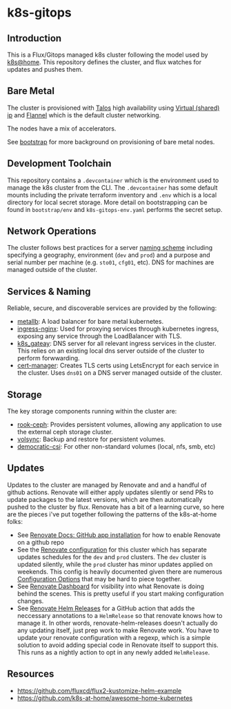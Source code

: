 # k8s-gitops

## Introduction

This is a Flux/Gitops managed k8s cluster following the model used by [k8s@home](https://github.com/k8s-at-home). This repository defines the cluster, and flux watches for updates and pushes them.

## Bare Metal

The cluster is provisioned with [Talos](https://www.talos.dev/) high availability using [Virtual (shared) ip](https://www.talos.dev/v1.8/talos-guides/network/vip/) and [Flannel](https://github.com/flannel-io/flannel)
which is the default cluster networking.

The nodes have a mix of accelerators.

See [bootstrap](/bootstrap/talos/) for more background on provisioning of bare
metal nodes.

## Development Toolchain

This repository contains a `.devcontainer` which is the environment used to manage the k8s cluster
from the CLI. The `.devcontainer` has some default mounts including the private terraform
inventory and `.env` which is a local directory for local secret storage. More detail on
bootstrapping can be found in `bootstrap/env` and `k8s-gitops-env.yaml` performs the secret setup.

## Network Operations

The cluster follows best practices for a server [naming scheme](https://mnx.io/blog/a-proper-server-naming-scheme/)
including specifying a geography, environment (`dev` and `prod`) and a purpose
and serial number per machine (e.g. `sto01`, `cfg01`, etc). DNS for machines are
managed outside of the cluster.

## Services & Naming

Reliable, secure, and discoverable services are provided by the following:
  - [metallb](https://metallb.universe.tf/): A load balancer for bare metal kubernetes.
  - [ingress-nginx](https://github.com/kubernetes/ingress-nginx): Used for proxying services through kubernetes ingress, exposing any service through the LoadBalancer with TLS.
  - [k8s_gateay](https://github.com/ori-edge/k8s_gateway): DNS server for all relevant ingress services in the cluster. This relies on an existing local dns server outside of the cluster to perform forwwarding.
  - [cert-manager](https://cert-manager.io/docs/): Creates TLS certs using LetsEncrypt for each service in the cluster. Uses `dns01` on a DNS server managed outside of the cluster.

## Storage

The key storage components running within the cluster are:

  - [rook-ceph](https://rook.io/): Provides persistent volumes, allowing any application to use the external ceph storage cluster.
  - [volsync](https://volsync.readthedocs.io/en/stable/): Backup and restore for persistent volumes.
  - [democratic-csi](https://github.com/democratic-csi/democratic-csi): For other non-standard
  volumes (local, nfs, smb, etc)

## Updates

Updates to the cluster are managed by Renovate and and a handful of github actions. Renovate will either apply updates
silently or send PRs to update packages to the latest versions, which are then automatically pushed to the cluster by
flux. Renovate has a bit of a learning curve, so here are the pieces i've put together following the patterns of the
k8s-at-home folks:

- See [Renovate Docs: GitHub app installation](https://docs.renovatebot.com/install-github-app/) for how to enable Renovate on a github repo
- See the [Renovate configuration](renovate.json5) for this cluster which has separate updates schedules for the `dev`
  and `prod` clusters. The `dev` cluster is updated silently, while the `prod` cluster has minor updates applied on
  weekends. This config is heavily documented given there are numerous [Configuration Options](https://docs.renovatebot.com/configuration-options/) that may be hard to piece together.
- See [Renovate Dashboard](https://app.renovatebot.com/dashboard) for visibility into what Renovate is doing behind the
  scenes. This is pretty useful if you start making configuration changes.
- See [Renovate Helm Releases](https://github.com/k8s-at-home/renovate-helm-releases) for a GitHub action that adds the
  neccessary annotations to a `HelmRelease` so that renovate knows how to manage it. In other words, renovate-helm-releases
  doesn't actually do any updating itself, just prep work to make Renovate work. You have to update your renovate
  configuration with a regexp, which is a simple solution to avoid adding special code in Renovate itself to support
  this. This runs as a nightly action to opt in any newly added `HelmRelease`.

## Resources

  - https://github.com/fluxcd/flux2-kustomize-helm-example
  - https://github.com/k8s-at-home/awesome-home-kubernetes
